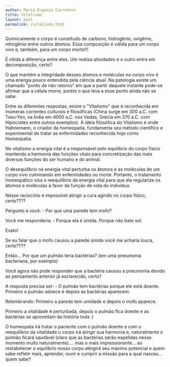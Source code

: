 ```yaml
---
author: Maria Eugenia Carretero
title: Vitalismo
layout: post
permalink: /vitalismo.html
---
```


Quimicamente o corpo é constitudo de carbono, hidrogênio, oxigênio, nitrogênio entre outros átomos. Essa composição é válida para um corpo vivo e, também, para um corpo morto!!!

É nítida a diferença entre eles. Um realiza atividades e o outro entra em decomposição, certo?

O que mantém a integridade desses átomos e moléculas no corpo vivo é uma energia pouco entendida pela ciência atual. Na patologia existe um chamado "ponto de não retorno” em que a partir daquele instante pode-se afirmar que a célula morre, porém o que leva a esse ponto ainda não se sabe.

Entre as diferentes respostas, existe o "Vitalismo" que é reconhecida em inúmeras correntes culturais e filosóficas (China surge em 300 a.C. com Tseu-Yen, na Índia em 4000 a.C. nos Vedas, Grécia em 370 a.C. com Hipócrates entre outros exemplos). A idéia filosófica do Vitalismo é onde Hahnemann, o criador da homeopatia, fundamenta seu método científico e experimental de tratar as enfermidades reconhecida hoje como Homeopatia.

No vitalismo a energia vital é a responsável pelo equilíbrio do corpo físico mantendo a harmonia das funções vitais para concretização das mais diversas funções do ser humano e do animal.

O desequilíbrio na energia vital perturba os átomos e as moléculas de um corpo vivo culminando em enfermidades ou morte. Portanto, o tratamento homeopático visa o reequilíbrio da energia vital para que ela regularize os átomos e moléculas à favor da função de vida do indivíduo.

Nesse raciocínio é impossível atingir a cura agindo no corpo físico, certo????

Pergunto à você: - Por que uma parede tem mofo?

Você me responderia: - Porque ela é úmida. Porque não bate sol.

Exato! 

Se eu falar que o mofo causou a parede úmida você me acharia louca, certo????

Então... Por que um pulmão teria bactérias? (em uma pneumonia bacteriana, por exemplo)

Você agora não pode responder que a bactéria causou a pneumonia devido ao pensamento anterior já esclarecido, certo?

A resposta precisa ser: - O pulmão tem bactérias porque ele está doente. Primeiro o pulmão adoece e depois as bactérias aparecem.

Relembrando: Primeiro a parede tem umidade e depois o mofo aparece.

Primeiro a vitalidade é perturbada, depois o pulmão fica doente e as bactérias se aproveitam da história toda :)

O homeopata irá tratar o paciente com o pulmão doente e com o reequilíbrio da vitalidade o corpo irá atingir sua harmonia e, naturalmente o pulmão ficará saudável (claro que as bactérias serão expelidas nesse momento muito naturalmente).... mas o mais impressionante... ao restabelecer o equilíbrio nosso corpo atingirá seu máximo potencial e quem sabe refletir mais, aprender, ouvir e cumprir a missão para a qual nasceu... quem sabe? 


